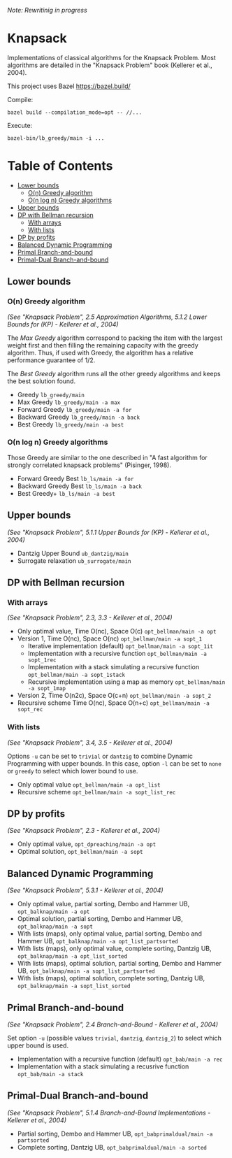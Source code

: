 *Note: Rewritinig in progress*

# Knapsack

Implementations of classical algorithms for the Knapsack Problem. Most algorithms are detailed in the "Knapsack Problem" book (Kellerer et al., 2004).

This project uses Bazel https://bazel.build/

Compile:
```
bazel build --compilation_mode=opt -- //...
```

Execute:
```
bazel-bin/lb_greedy/main -i ...
```

Table of Contents
=================

  * [Lower bounds](#lower-bounds)
     * [O(n) Greedy algorithm](#on-greedy-algorithm)
     * [O(n log n) Greedy algorithms](#on-log-n-greedy-algorithms)
  * [Upper bounds](#upper-bounds)
  * [DP with Bellman recursion](#dp-with-bellman-recursion)
     * [With arrays](#with-arrays)
     * [With lists](#with-lists)
  * [DP by profits](#dp-by-profits)
  * [Balanced Dynamic Programming](#balanced-dynamic-programming)
  * [Primal Branch-and-bound](#primal-branch-and-bound)
  * [Primal-Dual Branch-and-bound](#primal-dual-branch-and-bound)


## Lower bounds

### O(n) Greedy algorithm

*(See "Knapsack Problem",
2.5 Approximation Algorithms,
5.1.2 Lower Bounds for (KP) - Kellerer et al., 2004)*

The *Max Greedy* algorithm correspond to packing the item with the largest
weight first and then filling the remaining capacity with the greedy algorithm.
Thus, if used with Greedy, the algorithm has a relative performance guarantee of
1/2.

The *Best Greedy* algorithm runs all the other greedy algorithms and keeps the
best solution found.

- Greedy `lb_greedy/main`
- Max Greedy `lb_greedy/main -a max`
- Forward Greedy `lb_greedy/main -a for`
- Backward Greedy `lb_greedy/main -a back`
- Best Greedy `lb_greedy/main -a best`

### O(n log n) Greedy algorithms

Those Greedy are similar to the one described in "A fast algorithm for strongly
correlated knapsack problems" (Pisinger, 1998).

- Forward Greedy Best `lb_ls/main -a for`
- Backward Greedy Best `lb_ls/main -a back`
- Best Greedy+ `lb_ls/main -a best`

## Upper bounds

*(See "Knapsack Problem", 5.1.1 Upper Bounds for (KP) - Kellerer et al., 2004)*

- Dantzig Upper Bound `ub_dantzig/main`
- Surrogate relaxation `ub_surrogate/main`

## DP with Bellman recursion

### With arrays

*(See "Knapsack Problem", 2.3, 3.3 - Kellerer et al., 2004)*

- Only optimal value, Time O(nc), Space O(c) `opt_bellman/main -a opt`
- Version 1, Time O(nc), Space O(nc) `opt_bellman/main -a sopt_1`
  - Iterative implementation (default) `opt_bellman/main -a sopt_1it`
  - Implementation with a recursive function `opt_bellman/main -a sopt_1rec`
  - Implementation with a stack simulating a recursive function `opt_bellman/main -a sopt_1stack`
  - Recursive implementation using a map as memory `opt_bellman/main -a sopt_1map`
- Version 2, Time O(n2c), Space O(c+n) `opt_bellman/main -a sopt_2`
- Recursive scheme Time O(nc), Space O(n+c) `opt_bellman/main -a sopt_rec`

### With lists

*(See "Knapsack Problem", 3.4, 3.5 - Kellerer et al., 2004)*

Options `-u` can be set to `trivial` or `dantzig` to combine Dynamic Programming
with upper bounds. In this case, option `-l` can be set to `none` or `greedy` to
select which lower bound to use.

- Only optimal value `opt_bellman/main -a opt_list`
- Recursive scheme `opt_bellman/main -a sopt_list_rec`

## DP by profits

*(See "Knapsack Problem", 2.3 - Kellerer et al., 2004)*

- Only optimal value, `opt_dpreaching/main -a opt`
- Optimal solution, `opt_bellman/main -a sopt`

## Balanced Dynamic Programming

*(See "Knapsack Problem", 5.3.1 - Kellerer et al., 2004)*

- Only optimal value, partial sorting, Dembo and Hammer UB, `opt_balknap/main -a opt`
- Optimal solution, partial sorting, Dembo and Hammer UB, `opt_balknap/main -a sopt`
- With lists (maps), only optimal value, partial sorting, Dembo and Hammer UB, `opt_balknap/main -a opt_list_partsorted`
- With lists (maps), only optimal value, complete sorting, Dantzig UB, `opt_balknap/main -a opt_list_sorted`
- With lists (maps), optimal solution, partial sorting, Dembo and Hammer UB, `opt_balknap/main -a sopt_list_partsorted`
- With lists (maps), optimal solution, complete sorting, Dantzig UB, `opt_balknap/main -a sopt_list_sorted`

## Primal Branch-and-bound

*(See "Knapsack Problem", 2.4 Branch-and-Bound - Kellerer et al., 2004)*

Set option `-u` (possible values `trivial`, `dantzig`, `dantzig_2`) to select
which upper bound is used.

- Implementation with a recursive function (default) `opt_bab/main -a rec`
- Implementation with a stack simulating a recusrive function `opt_bab/main -a stack`

## Primal-Dual Branch-and-bound

*(See "Knapsack Problem", 5.1.4 Branch-and-Bound Implementations - Kellerer et al., 2004)*

- Partial sorting, Dembo and Hammer UB, `opt_babprimaldual/main -a partsorted`
- Complete sorting, Dantzig UB, `opt_babprimaldual/main -a sorted`

